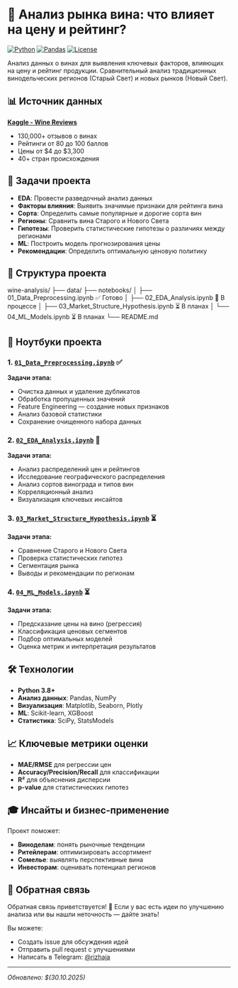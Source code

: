 # 🍷 Анализ рынка вина: что влияет на цену и рейтинг?

[![Python](https://img.shields.io/badge/Python-3.8%2B-blue)](https://python.org)
[![Pandas](https://img.shields.io/badge/Pandas-1.5%2B-orange)](https://pandas.pydata.org)
[![License](https://img.shields.io/badge/License-MIT-green)](LICENSE)

Анализ данных о винах для выявления ключевых факторов, влияющих на цену и рейтинг продукции. Сравнительный анализ традиционных винодельческих регионов (Старый Свет) и новых рынков (Новый Свет).

## 📊 Источник данных

[**Kaggle - Wine Reviews**](https://www.kaggle.com/datasets/zynicide/wine-reviews)
- 130,000+ отзывов о винах
- Рейтинги от 80 до 100 баллов
- Цены от $4 до $3,300
- 40+ стран происхождения

## 🎯 Задачи проекта

- **EDA**: Провести разведочный анализ данных
- **Факторы влияния**: Выявить значимые признаки для рейтинга вина
- **Сорта**: Определить самые популярные и дорогие сорта вин
- **Регионы**: Сравнить вина Старого и Нового Света
- **Гипотезы**: Проверить статистические гипотезы о различиях между регионами
- **ML**: Построить модель прогнозирования цены
- **Рекомендации**: Определить оптимальную ценовую политику

## 📁 Структура проекта

wine-analysis/
├── data/
├── notebooks/
│ ├── 01_Data_Preprocessing.ipynb ✅ Готово
│ ├── 02_EDA_Analysis.ipynb 🔄 В процессе
│ ├── 03_Market_Structure_Hypothesis.ipynb ⏳ В планах
│ └── 04_ML_Models.ipynb ⏳ В планах
└── README.md



## 🚀 Ноутбуки проекта

### 1. [`01_Data_Preprocessing.ipynb`](notebooks/01_Data_Preprocessing.ipynb) ✅
**Задачи этапа:**
- Очистка данных и удаление дубликатов
- Обработка пропущенных значений
- Feature Engineering — создание новых признаков
- Анализ базовой статистики
- Сохранение очищенного набора данных

### 2. [`02_EDA_Analysis.ipynb`](notebooks/02_EDA_Analysis.ipynb) 🔄
**Задачи этапа:**
- Анализ распределений цен и рейтингов
- Исследование географического распределения
- Анализ сортов винограда и типов вин
- Корреляционный анализ
- Визуализация ключевых инсайтов

### 3. [`03_Market_Structure_Hypothesis.ipynb`](notebooks/03_Market_Structure_Hypothesis.ipynb) ⏳
**Задачи этапа:**
- Сравнение Старого и Нового Света
- Проверка статистических гипотез
- Сегментация рынка
- Выводы и рекомендации по регионам

### 4. [`04_ML_Models.ipynb`](notebooks/04_ML_Models.ipynb) ⏳
**Задачи этапа:**
- Предсказание цены на вино (регрессия)
- Классификация ценовых сегментов
- Подбор оптимальных моделей
- Оценка метрик и интерпретация результатов

## 🛠️ Технологии

- **Python 3.8+**
- **Анализ данных**: Pandas, NumPy
- **Визуализация**: Matplotlib, Seaborn, Plotly
- **ML**: Scikit-learn, XGBoost
- **Статистика**: SciPy, StatsModels

## 📈 Ключевые метрики оценки

- **MAE/RMSE** для регрессии цен
- **Accuracy/Precision/Recall** для классификации
- **R²** для объяснения дисперсии
- **p-value** для статистических гипотез

## 🎓 Инсайты и бизнес-применение

Проект поможет:
- **Виноделам**: понять рыночные тенденции
- **Ритейлерам**: оптимизировать ассортимент
- **Сомелье**: выявлять перспективные вина
- **Инвесторам**: оценивать потенциал регионов

## 🤝 Обратная связь

Обратная связь приветствуется! 🎉 
Если у вас есть идеи по улучшению анализа или вы нашли неточность — дайте знать!

Вы можете:
- Создать issue для обсуждения идей
- Отправить pull request с улучшениями
- Написать в Telegram: [@rizhaja](https://t.me/rizhaja)

---

*Обновлено: $(30.10.2025)*

